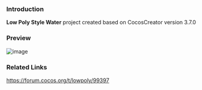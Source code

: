 ### Introduction
**Low Poly Style Water** project created based on CocosCreator version 3.7.0

### Preview
![image](../../../gif/202206/2022060202.gif)

### Related Links
https://forum.cocos.org/t/lowpoly/99397